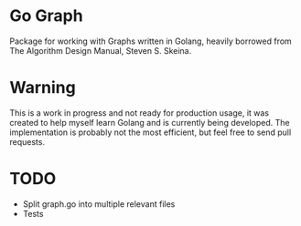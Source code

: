 

# Go Graph

Package for working with Graphs written in Golang, heavily borrowed from The Algorithm Design Manual, Steven S. Skeina.

# Warning

This is a work in progress and not ready for production usage, it was created to help myself learn Golang and is currently being developed. The implementation is probably not the most efficient, but feel free to send pull requests.

# TODO

- Split graph.go into multiple relevant files
- Tests 
